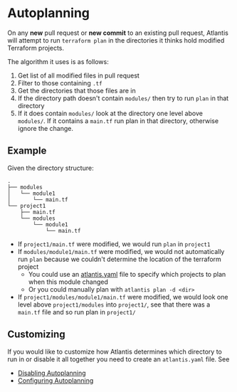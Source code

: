 # Autoplanning
On any **new** pull request or **new commit** to an existing pull request, Atlantis will attempt to
run `terraform plan` in the directories it thinks hold modified Terraform projects.

The algorithm it uses is as follows:
1. Get list of all modified files in pull request
1. Filter to those containing `.tf`
1. Get the directories that those files are in
1. If the directory path doesn't contain `modules/` then try to run `plan` in that directory
1. If it does contain `modules/` look at the directory one level above `modules/`. If it
contains a `main.tf` run plan in that directory, otherwise ignore the change.

## Example
Given the directory structure:
```
.
├── modules
│   └── module1
│       └── main.tf
└── project1
    ├── main.tf
    └── modules
        └── module1
            └── main.tf
```

* If `project1/main.tf` were modified, we would run `plan` in `project1`
* If `modules/module1/main.tf` were modified, we would not automatically run `plan` because we couldn't determine the location of the terraform project
    * You could use an [atlantis.yaml](../guide/atlantis-yaml-use-cases.html#configuring-autoplanning) file to specify which projects to plan when this module changed
    * Or you could manually plan with `atlantis plan -d <dir>`
* If `project1/modules/module1/main.tf` were modified, we would look one level above `project1/modules`
into `project1/`, see that there was a `main.tf` file and so run plan in `project1/`

## Customizing
If you would like to customize how Atlantis determines which directory to run in
or disable it all together you need to create an `atlantis.yaml` file.
See
* [Disabling Autoplanning](../guide/atlantis-yaml-use-cases.html#disabling-autoplanning)
* [Configuring Autoplanning](../guide/atlantis-yaml-use-cases.html#configuring-autoplanning)

